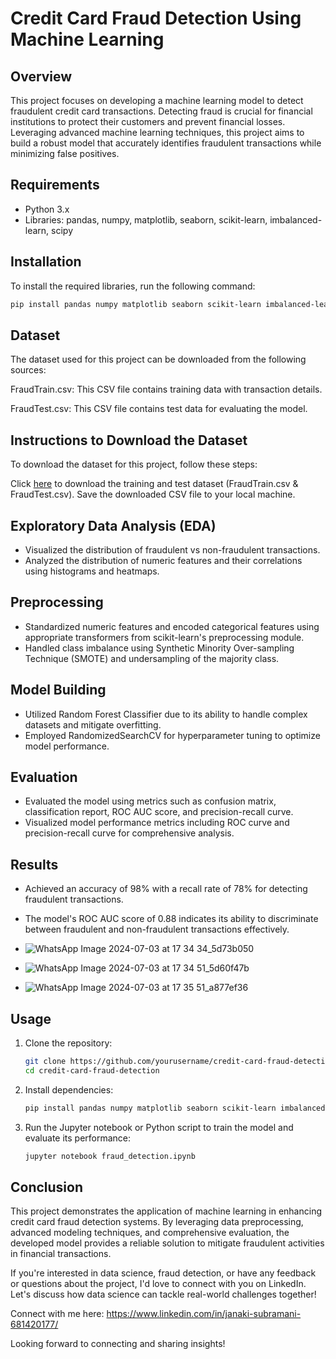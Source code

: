 # Credit Card Fraud Detection Using Machine Learning

## Overview

This project focuses on developing a machine learning model to detect fraudulent credit card transactions. Detecting fraud is crucial for financial institutions to protect their customers and prevent financial losses. Leveraging advanced machine learning techniques, this project aims to build a robust model that accurately identifies fraudulent transactions while minimizing false positives.

## Requirements

- Python 3.x
- Libraries: pandas, numpy, matplotlib, seaborn, scikit-learn, imbalanced-learn, scipy

## Installation

To install the required libraries, run the following command:

```bash
pip install pandas numpy matplotlib seaborn scikit-learn imbalanced-learn scipy
```

## Dataset

The dataset used for this project can be downloaded from the following sources:

FraudTrain.csv: This CSV file contains training data with transaction details.

FraudTest.csv: This CSV file contains test data for evaluating the model.

## Instructions to Download the Dataset

To download the dataset for this project, follow these steps:

Click [here](https://www.kaggle.com/datasets/kartik2112/fraud-detection) to download the training and test dataset (FraudTrain.csv & FraudTest.csv).
Save the downloaded CSV file to your local machine.


## Exploratory Data Analysis (EDA)

- Visualized the distribution of fraudulent vs non-fraudulent transactions.
- Analyzed the distribution of numeric features and their correlations using histograms and heatmaps.

## Preprocessing

- Standardized numeric features and encoded categorical features using appropriate transformers from scikit-learn's preprocessing module.
- Handled class imbalance using Synthetic Minority Over-sampling Technique (SMOTE) and undersampling of the majority class.

## Model Building

- Utilized Random Forest Classifier due to its ability to handle complex datasets and mitigate overfitting.
- Employed RandomizedSearchCV for hyperparameter tuning to optimize model performance.

## Evaluation

- Evaluated the model using metrics such as confusion matrix, classification report, ROC AUC score, and precision-recall curve.
- Visualized model performance metrics including ROC curve and precision-recall curve for comprehensive analysis.

## Results

- Achieved an accuracy of 98% with a recall rate of 78% for detecting fraudulent transactions.
- The model's ROC AUC score of 0.88 indicates its ability to discriminate between fraudulent and non-fraudulent transactions effectively.

- ![WhatsApp Image 2024-07-03 at 17 34 34_5d73b050](https://github.com/JanakiSubu/Machine-Learning-for-Credit-Card-Fraud-Detection/assets/138156125/bdde7963-6560-4a50-aba5-1f4c037c5f33)
- ![WhatsApp Image 2024-07-03 at 17 34 51_5d60f47b](https://github.com/JanakiSubu/Machine-Learning-for-Credit-Card-Fraud-Detection/assets/138156125/7a8829d7-6d08-421f-a333-ab9e8f690bff)
- ![WhatsApp Image 2024-07-03 at 17 35 51_a877ef36](https://github.com/JanakiSubu/Machine-Learning-for-Credit-Card-Fraud-Detection/assets/138156125/8d8caf63-4525-4f7d-85a8-8b075adc07e0)




## Usage

1. Clone the repository:

   ```bash
   git clone https://github.com/yourusername/credit-card-fraud-detection.git
   cd credit-card-fraud-detection
   ```

2. Install dependencies:

   ```bash
   pip install pandas numpy matplotlib seaborn scikit-learn imbalanced-learn scipy
   ```

3. Run the Jupyter notebook or Python script to train the model and evaluate its performance:

   ```bash
   jupyter notebook fraud_detection.ipynb
   ```

## Conclusion

This project demonstrates the application of machine learning in enhancing credit card fraud detection systems. By leveraging data preprocessing, advanced modeling techniques, and comprehensive evaluation, the developed model provides a reliable solution to mitigate fraudulent activities in financial transactions.

If you're interested in data science, fraud detection, or have any feedback or questions about the project, I'd love to connect with you on LinkedIn. Let's discuss how data science can tackle real-world challenges together!

Connect with me here:  https://www.linkedin.com/in/janaki-subramani-681420177/

Looking forward to connecting and sharing insights!
